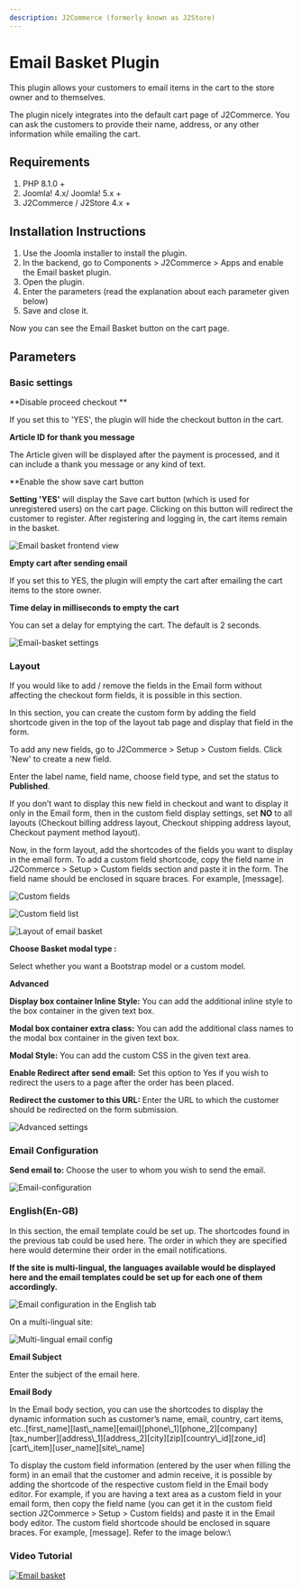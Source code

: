 ```yaml
---
description: J2Commerce (formerly known as J2Store)
---
```


# Email Basket Plugin

This plugin allows your customers to email items in the cart to the store owner and to themselves.

The plugin nicely integrates into the default cart page of J2Commerce. You can ask the customers to provide their name, address, or any other information while emailing the cart.

## Requirements <a href="#requirements" id="requirements"></a>

1. PHP 8.1.0 +
2. Joomla! 4.x/ Joomla! 5.x +
3. J2Commerce / J2Store 4.x +

## Installation Instructions <a href="#installation-instructions" id="installation-instructions"></a>

1. Use the Joomla installer to install the plugin.
2. In the backend, go to Components > J2Commerce > Apps and enable the Email basket plugin.
3. Open the plugin.
4. Enter the parameters (read the explanation about each parameter given below)
5. Save and close it.

Now you can see the Email Basket button on the cart page.

## Parameters <a href="#parameters" id="parameters"></a>

### Basic settings <a href="#basic-settings" id="basic-settings"></a>

\*\*Disable proceed checkout \*\*

If you set this to 'YES', the plugin will hide the checkout button in the cart.

**Article ID for thank you message**

The Article given will be displayed after the payment is processed, and it can include a thank you message or any kind of text.

\*\*Enable the show save cart button

**Setting 'YES'** will display the Save cart button (which is used for unregistered users) on the cart page. Clicking on this button will redirect the customer to register. After registering and logging in, the cart items remain in the basket.

![Email basket frontend view](https://raw.githubusercontent.com/j2store/doc-images/master/apps/email-basket/email-basket-frontend.png)

**Empty cart after sending email**

If you set this to YES, the plugin will empty the cart after emailing the cart items to the store owner.

**Time delay in milliseconds to empty the cart**

You can set a delay for emptying the cart. The default is 2 seconds.

![Email-basket settings](https://raw.githubusercontent.com/j2store/doc-images/master/apps/email-basket/email-basket-settings.png)

### Layout <a href="#layout" id="layout"></a>

If you would like to add / remove the fields in the Email form without affecting the checkout form fields, it is possible in this section.

In this section, you can create the custom form by adding the field shortcode given in the top of the layout tab page and display that field in the form.

To add any new fields, go to J2Commerce > Setup > Custom fields. Click 'New' to create a new field.

Enter the label name, field name, choose field type, and set the status to **Published**.

If you don’t want to display this new field in checkout and want to display it only in the Email form, then in the custom field display settings, set **NO** to all layouts (Checkout billing address layout, Checkout shipping address layout, Checkout payment method layout).

Now, in the form layout, add the shortcodes of the fields you want to display in the email form. To add a custom field shortcode, copy the field name in J2Commerce > Setup > Custom fields section and paste it in the form. The field name should be enclosed in square braces. For example, \[message].

![Custom fields](https://raw.githubusercontent.com/j2store/doc-images/master/apps/email-basket/email-basket-custom-field.png)

![Custom field list](https://raw.githubusercontent.com/j2store/doc-images/master/apps/email-basket/email-basket-custom-field-list.png)

![Layout of email basket](https://raw.githubusercontent.com/j2store/doc-images/master/apps/email-basket/email-basket-layout.png)

**Choose Basket modal type :**

Select whether you want a Bootstrap model or a custom model.

**Advanced**

**Display box container Inline Style:** You can add the additional inline style to the box container in the given text box.

**Modal box container extra class:** You can add the additional class names to the modal box container in the given text box.

**Modal Style:** You can add the custom CSS in the given text area.

**Enable Redirect after send email:** Set this option to Yes if you wish to redirect the users to a page after the order has been placed.

**Redirect the customer to this URL:** Enter the URL to which the customer should be redirected on the form submission.

![Advanced settings](https://raw.githubusercontent.com/j2store/doc-images/master/apps/email-basket/email-basket-advanced-settings.png)

### Email Configuration <a href="#email-configuration" id="email-configuration"></a>

**Send email to:** Choose the user to whom you wish to send the email.

![Email-configuration](https://raw.githubusercontent.com/j2store/doc-images/master/apps/email-basket/email-basket-email-config.png)

### English(En-GB) <a href="#englishen-gb" id="englishen-gb"></a>

In this section, the email template could be set up. The shortcodes found in the previous tab could be used here. The order in which they are specified here would determine their order in the email notifications.

**If the site is multi-lingual, the languages available would be displayed here and the email templates could be set up for each one of them accordingly.**

![Email configuration in the English tab](https://raw.githubusercontent.com/j2store/doc-images/master/apps/email-basket/email-basket-email-shortcodes.png)

On a multi-lingual site:

![Multi-lingual email config](https://raw.githubusercontent.com/j2store/doc-images/master/apps/email-basket/email-basket-multi-ling.png)

**Email Subject**

Enter the subject of the email here.

**Email Body**

In the Email body section, you can use the shortcodes to display the dynamic information such as customer’s name, email, country, cart items, etc..\[first\_name]\[last\\\_name]\[email]\[phone\\\_1]\[phone\_2]\[company]\[tax\_number]\[address\\\_1]\[address\_2]\[city]\[zip]\[country\\\_id]\[zone\_id]\[cart\\\_item]\[user\_name]\[site\\\_name]

To display the custom field information (entered by the user when filling the form) in an email that the customer and admin receive, it is possible by adding the shortcode of the respective custom field in the Email body editor. For example, if you are having a text area as a custom field in your email form, then copy the field name (you can get it in the custom field section J2Commerce > Setup > Custom fields) and paste it in the Email body editor. The custom field shortcode should be enclosed in square braces. For example, \[message]. Refer to the image below:\\

### Video Tutorial <a href="#video-tutorial" id="video-tutorial"></a>

[![Email basket](https://img.youtube.com/vi/51J1UkeRu3Y/0.jpg)](https://youtu.be/IHpKrQI04Us)
